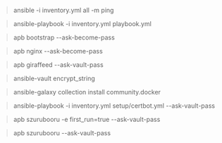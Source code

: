 > ansible -i inventory.yml all -m ping

> ansible-playbook -i inventory.yml playbook.yml

> apb bootstrap --ask-become-pass

> apb nginx --ask-become-pass

> apb giraffeed --ask-vault-pass

> ansible-vault encrypt_string

> ansible-galaxy collection install community.docker

> ansible-playbook -i inventory.yml setup/certbot.yml --ask-vault-pass

> apb szurubooru -e first_run=true --ask-vault-pass

> apb szurubooru --ask-vault-pass